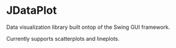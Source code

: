 # JDataPlot
Data visualization library built ontop of the Swing GUI framework.

Currently supports scatterplots and lineplots.
